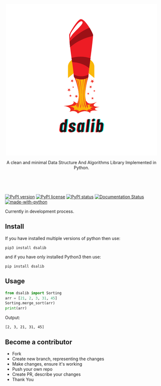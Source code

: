 <p align="center">
    <img src="/docs/_static/logo.png" align="center">
    <p align="center">A clean and minimal Data Structure And Algorithms Library Implemented in Python.</p>
    <br><br><br>
</p>

[![PyPI version](https://badge.fury.io/py/dsalib.svg)](https://pypi.org/project/dsalib)
[![PyPI license](https://img.shields.io/pypi/l/ansicolortags.svg)](https://pypi.org/project/dsalib)
[![PyPI status](https://img.shields.io/pypi/status/ansicolortags.svg)](https://pypi.org/project/dsalib)
[![Documentation Status](https://readthedocs.org/projects/dsalib/badge/?version=latest)](https://dsalib.readthedocs.io/en/latest/)
[![made-with-python](https://img.shields.io/badge/Made%20with-Python-1f425f.svg)](https://www.python.org/)

Currently in development process.

## Install

If you have installed multiple versions of python then use:

```shell
pip3 install dsalib
```

and if you have only installed Python3 then use:

```shell
pip install dsalib
```

## Usage

```python
from dsalib import Sorting
arr = [21, 2, 3, 31, 45]
Sorting.merge_sort(arr)
print(arr)
```

Output:

```shell
[2, 3, 21, 31, 45]
```

## Become a contributor

- Fork
- Create new branch, representing the changes
- Make changes, ensure it's working
- Push your own repo
- Create PR, describe your changes
- Thank You
